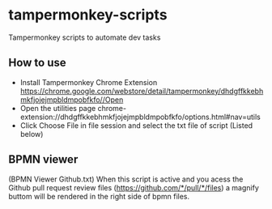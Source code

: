 # tampermonkey-scripts
Tampermonkey scripts to automate dev tasks

## How to use
- Install Tampermonkey Chrome Extension https://chrome.google.com/webstore/detail/tampermonkey/dhdgffkkebhmkfjojejmpbldmpobfkfo//Open
- Open the utilities page chrome-extension://dhdgffkkebhmkfjojejmpbldmpobfkfo/options.html#nav=utils
- Click Choose File in file session and select the txt file of script (Listed below)

## BPMN viewer
(BPMN Viewer Github.txt)
When this script is active and you acess the Github pull request review files (https://github.com/*/pull/*/files) a magnify buttom will be rendered in the right side of bpmn files.
